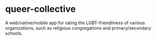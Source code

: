 # queer-collective
A web/native/mobile app for rating the LGBT-friendliness of various organizations, such as religious congregations and primary/secondary schools.
